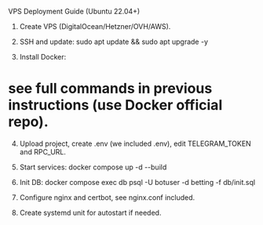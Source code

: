 VPS Deployment Guide (Ubuntu 22.04+)

1) Create VPS (DigitalOcean/Hetzner/OVH/AWS).

2) SSH and update:
sudo apt update && sudo apt upgrade -y

3) Install Docker:
# see full commands in previous instructions (use Docker official repo).

4) Upload project, create .env (we included .env), edit TELEGRAM_TOKEN and RPC_URL.

5) Start services:
docker compose up -d --build

6) Init DB:
docker compose exec db psql -U botuser -d betting -f db/init.sql

7) Configure nginx and certbot, see nginx.conf included.

8) Create systemd unit for autostart if needed.
